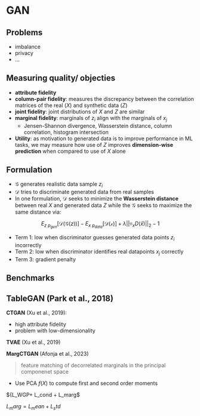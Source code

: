 # GAN

## Problems
- imbalance
- privacy
- ...
 
## Measuring quality/ objecties
- **attribute fidelity**
- **column-pair fidelity**: measures the discrepancy between the correlation matrices of the real ($X$) and synthetic data ($Z$)
- **joint fidelity**: joint distributions of $X$ and $Z$ are similar
- **marginal fidelity**: marginals of $z_i$ align with the marginals of $x_j$
  - Jensen-Shannon divergence, Wasserstein distance, column correlation, histogram intersection
- **Utility**: as motivation to generated data is to improve performance in ML tasks, we may measure how use of $Z$ improves **dimension-wise prediction** when compared to use of $X$ alone

    
## Formulation 

- $\mathcal G$ generates realistic data sample $z_i$
- $\mathcal D$ tries to discriminate generated data from real samples 
- In one formulation, $\mathcal D$ seeks to minimize the **Wasserstein distance** between real $X$ and generated data $Z$ while the $\mathcal G$ seeks to maximize the same distance via:

$$  E_{z ~ p_{gen}}[ \mathcal{D}(\mathcal{G}(z)) ] - E_{x ~ p_{data}}[ \mathcal{D(x)} ] +\lambda || \triangledown_x D(\hat{x}) ||_2 - 1 $$

- Term 1: low when discriminator guesses generated data points $z_i$ incorrectly 
- Term 2: low when discriminator identifies real datapoints $x_j$  correctly
- Term 3: gradient penalty

## Benchmarks

**TableGAN** (Park et al., 2018)
-

**CTGAN** (Xu et al., 2019): 
- high attribute fidelity 
- problem with low-dimensionality 

**TVAE** (Xu et al., 2019) 

**MargCTGAN** (Afonja et al., 2023)
> feature matching of decorrelated marginals in the principal componenet space
- Use PCA $f(X)$ to compute first and second order moments
 
${L_WGP+ L_cond + L_marg$

$L_marg = L_mean + L_std$
